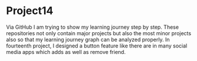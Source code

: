 # Project14
Via GitHub I am trying to show my learning journey step by step. These repositories not only contain major projects but also the most minor projects also so that my learning journey graph can be analyzed properly. In fourteenth project, I designed a button feature like there are in many social media apps which adds as well as remove friend.
